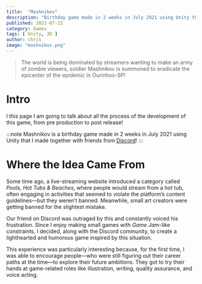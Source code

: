 ```yaml
---
title:  "Mashnikov"
description: "Birthday game made in 2 weeks in July 2021 using Unity that I made together with friends from Discord!"
published: 2021-07-22
category: Games
tags: [ Unity, 3D ]
author: chris
image: "mashnikov.png"
---
```


> The world is being dominated by streamers wanting to make an army of zombie viewers, soldier Mashnikov is summoned to eradicate the epicenter of the epidemic in Ourinhos-SP!



# Intro

I this page I am going to talk about all the process of the development of this game, from pre production to post release!

:::note
Mashnikov is a birthday game made in 2 weeks in July 2021 using Unity that I made together with friends from [Discord](/discord)!
:::

# Where the Idea Came From

Some time ago, a live-streaming website introduced a category called *Pools, Hot Tubs & Beaches*, where people would stream from a hot tub, often engaging in activities that seemed to violate the platform’s content guidelines—but they weren’t banned. Meanwhile, small art creators were getting banned for the slightest mistake.

Our friend on Discord was outraged by this and constantly voiced his frustration. Since I enjoy making small games with *Game Jam*-like constraints, I decided, along with the Discord community, to create a lighthearted and humorous game inspired by this situation.

This experience was particularly interesting because, for the first time, I was able to encourage people—who were still figuring out their career paths at the time—to explore their future ambitions. They got to try their hands at game-related roles like illustration, writing, quality assurance, and voice acting.  

